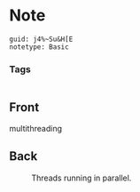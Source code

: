 # Note
```
guid: j4%~Su&H[E
notetype: Basic
```

### Tags
```
```

## Front
multithreading

## Back
<dd>Threads running in parallel.</dd>
